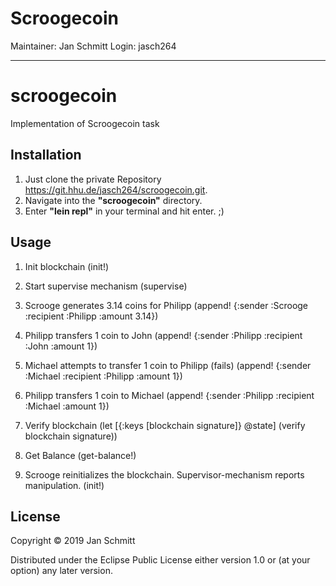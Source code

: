 # Scroogecoin

Maintainer: Jan Schmitt
Login: jasch264

---

# scroogecoin

Implementation of Scroogecoin task

## Installation

1. Just clone the private Repository https://git.hhu.de/jasch264/scroogecoin.git.
2. Navigate into the **"scroogecoin"** directory.
3. Enter **"lein repl"** in your terminal and hit enter. ;)

## Usage

1. Init blockchain
   (init!)

2. Start supervise mechanism
   (supervise)

3. Scrooge generates 3.14 coins for Philipp
   (append! {:sender :Scrooge :recipient :Philipp :amount 3.14})

4. Philipp transfers 1 coin to John
   (append! {:sender :Philipp :recipient :John :amount 1})

5. Michael attempts to transfer 1 coin to Philipp (fails)
   (append! {:sender :Michael :recipient :Philipp :amount 1})

6. Philipp transfers 1 coin to Michael
   (append! {:sender :Philipp :recipient :Michael :amount 1})

7. Verify blockchain
   (let [{:keys [blockchain signature]} @state]
   (verify blockchain signature))

8. Get Balance
   (get-balance!)

9. Scrooge reinitializes the blockchain. Supervisor-mechanism reports manipulation.
   (init!)

## License

Copyright © 2019 Jan Schmitt

Distributed under the Eclipse Public License either version 1.0 or (at
your option) any later version.
